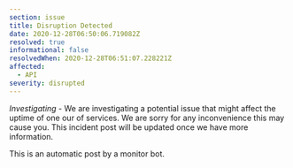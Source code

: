 ```yaml
---
section: issue
title: Disruption Detected
date: 2020-12-28T06:50:06.719082Z
resolved: true
informational: false
resolvedWhen: 2020-12-28T06:51:07.228221Z
affected:
  - API
severity: disrupted
---
```

*Investigating* - We are investigating a potential issue that might affect the uptime of one our of services. We are sorry for any inconvenience this may cause you. This incident post will be updated once we have more information.

This is an automatic post by a monitor bot.
        